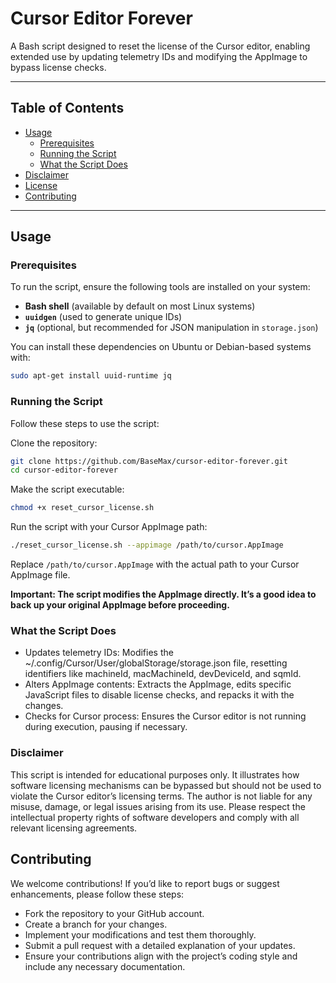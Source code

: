 # Cursor Editor Forever

A Bash script designed to reset the license of the Cursor editor, enabling extended use by updating telemetry IDs and modifying the AppImage to bypass license checks.

---

## Table of Contents

- [Usage](#usage)
  - [Prerequisites](#prerequisites)
  - [Running the Script](#running-the-script)
  - [What the Script Does](#what-the-script-does)
- [Disclaimer](#disclaimer)
- [License](#license)
- [Contributing](#contributing)

---

## Usage

### Prerequisites

To run the script, ensure the following tools are installed on your system:

- **Bash shell** (available by default on most Linux systems)
- **`uuidgen`** (used to generate unique IDs)
- **`jq`** (optional, but recommended for JSON manipulation in `storage.json`)

You can install these dependencies on Ubuntu or Debian-based systems with:

```bash
sudo apt-get install uuid-runtime jq
```

### Running the Script

Follow these steps to use the script:

Clone the repository:

```bash
git clone https://github.com/BaseMax/cursor-editor-forever.git
cd cursor-editor-forever
```

Make the script executable:

```bash
chmod +x reset_cursor_license.sh
```

Run the script with your Cursor AppImage path:

```bash
./reset_cursor_license.sh --appimage /path/to/cursor.AppImage
```

Replace `/path/to/cursor.AppImage` with the actual path to your Cursor AppImage file.

**Important: The script modifies the AppImage directly. It’s a good idea to back up your original AppImage before proceeding.**

### What the Script Does

- Updates telemetry IDs: Modifies the ~/.config/Cursor/User/globalStorage/storage.json file, resetting identifiers like machineId, macMachineId, devDeviceId, and sqmId.
- Alters AppImage contents: Extracts the AppImage, edits specific JavaScript files to disable license checks, and repacks it with the changes.
- Checks for Cursor process: Ensures the Cursor editor is not running during execution, pausing if necessary.

### Disclaimer

This script is intended for educational purposes only. It illustrates how software licensing mechanisms can be bypassed but should not be used to violate the Cursor editor’s licensing terms. The author is not liable for any misuse, damage, or legal issues arising from its use. Please respect the intellectual property rights of software developers and comply with all relevant licensing agreements.

## Contributing

We welcome contributions! If you’d like to report bugs or suggest enhancements, please follow these steps:

- Fork the repository to your GitHub account.
- Create a branch for your changes.
- Implement your modifications and test them thoroughly.
- Submit a pull request with a detailed explanation of your updates.
- Ensure your contributions align with the project’s coding style and include any necessary documentation.
